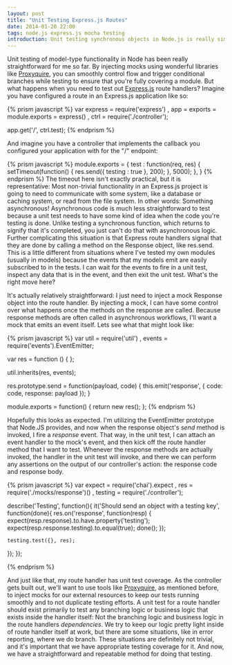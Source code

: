 ```yaml
---
layout: post
title: "Unit Testing Express.js Routes"
date: 2014-01-20 22:00
tags: node.js express.js mocha testing
introduction: Unit testing synchronous objects in Node.js is really simple.  You have inputs, and you have outputs, and by exposing an object to all of it's possible inputs, you can assess that the outputs are sane.  But what about something like an asynchronous Express.JS route handler?  Read on to find out how you can track these sorts of modules.
---
```


Unit testing of model-type functionality in Node has been really straightforward
for me so far. By injecting mocks using wonderful libraries like [Proxyquire][proxyquire],
you can smoothly control flow and trigger conditional branches while testing to
ensure that you're fully covering a module. But what happens when you need to test
out [Express.js][express] route handlers? Imagine you have configured a route in
an Express.js application like so:

{% prism javascript %}
var express = require('express')
  , app = exports = module.exports = express()
  , ctrl = require('./controller');

app.get('/', ctrl.test);
{% endprism %}

And imagine you have a controller that implements the callback you configured your
application with for the "/" endpoint:

{% prism javascript %}
module.exports = {
  test : function(req, res) {
    setTimeout(function() {
      res.send({ testing : true }, 200);
    }, 5000);
  },
}
{% endprism %}
The timeout here isn't exactly practical, but it is representative: Most non-trivial
functionality in an Express.js project is going to need to communicate with some system,
like a database or caching system, or read from the file system. In other words: Something
asynchronous! Asynchronous code is much less straightforward to test because a unit
test needs to have some kind of idea when the code you're testing is done.  Unlike
testing a synchronous function, which returns to signify that it's completed, you
just can't do that with asynchronous logic. Further complicating this situation is
that Express route handlers signal that they are done by calling a method on the
Response object, like res.send. This is a little different from situations where
I've tested my own modules (usually in models) because the events that my models
emit are easily subscribed to in the tests. I can wait for the events to fire in
a unit test, inspect any data that is in the event, and then exit the unit test.
What's the right move here?

It's actually relatively straightforward:  I just need to inject a mock Response
object into the route handler. By injecting a mock, I can have some control over
what happens once the methods on the response are called. Because response methods
are often called in asynchronous workflows, I'll want a mock that emits an event
itself.  Lets see what that might look like:

{% prism javascript %}
var util = require('util')
  , events = require('events').EventEmitter;

var res = function () {
};

util.inherits(res, events);

res.prototype.send = function(payload, code) {
  this.emit('response', {
    code: code,
    response: payload
  });
}

module.exports = function() {
  return new res();
};
{% endprism %}

Hopefully this looks as expected. I'm utilizing the EventEmitter prototype that
Node.JS provides, and now when the response object's *send* method is invoked,
I fire a *response* event. That way, in the unit test, I can attach an event handler
to the mock's event, and then kick off the route handler method that I want to test.
Whenever the response methods are actually invoked, the handler in the unit test will
invoke, and there we can perform any assertions on the output of our controller's
action: the response code and response body.

{% prism javascript %}
var expect = require('chai').expect
  , res = require('./mocks/response')()
  , testing = require('./controller');

describe('Testing', function(){
  it('Should send an object with a testing key', function(done){
    res.on('response', function(resp) {
      expect(resp.response).to.have.property('testing');
      expect(resp.response.testing).to.equal(true);
      done();
    });

    testing.test({}, res);
  });
});

{% endprism %}

And just like that, my route handler has unit test coverage. As the controller
gets built out, we'll want to use tools like [Proxyquire][proxyquire], as mentioned
before, to inject mocks for our external resources to keep our tests running
smoothly and to not duplicate testing efforts. A unit test for a route handler
should exist primarily to test any branching logic or business logic that exists
inside the handler itself: Not the branching logic and business logic in the route
handlers *dependencies*. We try to keep our logic pretty light inside of route handler
itself at work, but there are some situations, like in error reporting, where we do
branch. These situations are definitely not trivial, and it's important that we have
appropriate testing coverage for it. And now, we have a straightforward and repeatable
method for doing that testing.

[proxyquire]: https://github.com/thlorenz/proxyquire
[express]: http://expressjs.com
